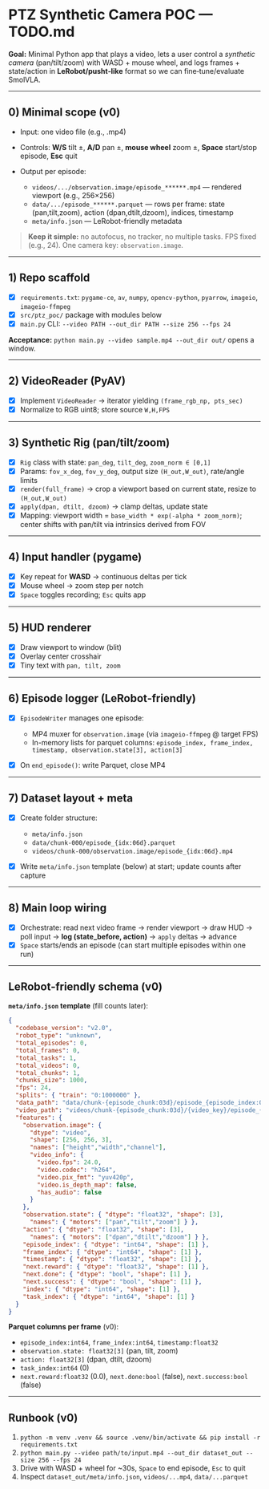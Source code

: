 # PTZ Synthetic Camera POC — TODO.md

**Goal:** Minimal Python app that plays a video, lets a user control a *synthetic camera* (pan/tilt/zoom) with WASD + mouse wheel, and logs frames + state/action in **LeRobot/pusht‑like** format so we can fine‑tune/evaluate SmolVLA.

---

## 0) Minimal scope (v0)

* Input: one video file (e.g., .mp4)
* Controls: **W/S** tilt ±, **A/D** pan ±, **mouse wheel** zoom ±, **Space** start/stop episode, **Esc** quit
* Output per episode:

  * `videos/.../observation.image/episode_******.mp4` — rendered viewport (e.g., 256×256)
  * `data/.../episode_******.parquet` — rows per frame: state (pan,tilt,zoom), action (dpan,dtilt,dzoom), indices, timestamp
  * `meta/info.json` — LeRobot-friendly metadata

> **Keep it simple:** no autofocus, no tracker, no multiple tasks. FPS fixed (e.g., 24). One camera key: `observation.image`.

---

## 1) Repo scaffold

* [x] `requirements.txt`: `pygame-ce`, `av`, `numpy`, `opencv-python`, `pyarrow`, `imageio`, `imageio-ffmpeg`
* [x] `src/ptz_poc/` package with modules below
* [x] `main.py` CLI: `--video PATH --out_dir PATH --size 256 --fps 24`

**Acceptance:** `python main.py --video sample.mp4 --out_dir out/` opens a window.

---

## 2) VideoReader (PyAV)

* [x] Implement `VideoReader` → iterator yielding `(frame_rgb_np, pts_sec)`
* [x] Normalize to RGB uint8; store source `W,H,FPS`

---

## 3) Synthetic Rig (pan/tilt/zoom)

* [x] `Rig` class with state: `pan_deg`, `tilt_deg`, `zoom_norm ∈ [0,1]`
* [x] Params: `fov_x_deg`, `fov_y_deg`, output size `(H_out,W_out)`, rate/angle limits
* [x] `render(full_frame)` → crop a viewport based on current state, resize to `(H_out,W_out)`
* [x] `apply(dpan, dtilt, dzoom)` → clamp deltas, update state
* [x] Mapping: viewport width = `base_width * exp(-alpha * zoom_norm)`; center shifts with pan/tilt via intrinsics derived from FOV

---

## 4) Input handler (pygame)

* [x] Key repeat for **WASD** → continuous deltas per tick
* [x] Mouse wheel → zoom step per notch
* [x] `Space` toggles recording; `Esc` quits app

---

## 5) HUD renderer

* [x] Draw viewport to window (blit)
* [x] Overlay center crosshair
* [x] Tiny text with `pan, tilt, zoom`

---

## 6) Episode logger (LeRobot‑friendly)

* [x] `EpisodeWriter` manages one episode:

  * MP4 muxer for `observation.image` (via `imageio-ffmpeg` @ target FPS)
  * In-memory lists for parquet columns: `episode_index, frame_index, timestamp, observation.state[3], action[3]`
* [x] On `end_episode()`: write Parquet, close MP4

---

## 7) Dataset layout + meta

* [x] Create folder structure:

  * `meta/info.json`
  * `data/chunk-000/episode_{idx:06d}.parquet`
  * `videos/chunk-000/observation.image/episode_{idx:06d}.mp4`
* [x] Write `meta/info.json` template (below) at start; update counts after capture

---

## 8) Main loop wiring

* [x] Orchestrate: read next video frame → render viewport → draw HUD → poll input → **log (state_before, action)** → `apply` deltas → advance
* [x] `Space` starts/ends an episode (can start multiple episodes within one run)

---

## LeRobot‑friendly schema (v0)

**`meta/info.json` template** (fill counts later):

```json
{
  "codebase_version": "v2.0",
  "robot_type": "unknown",
  "total_episodes": 0,
  "total_frames": 0,
  "total_tasks": 1,
  "total_videos": 0,
  "total_chunks": 1,
  "chunks_size": 1000,
  "fps": 24,
  "splits": { "train": "0:1000000" },
  "data_path": "data/chunk-{episode_chunk:03d}/episode_{episode_index:06d}.parquet",
  "video_path": "videos/chunk-{episode_chunk:03d}/{video_key}/episode_{episode_index:06d}.mp4",
  "features": {
    "observation.image": {
      "dtype": "video",
      "shape": [256, 256, 3],
      "names": ["height","width","channel"],
      "video_info": {
        "video.fps": 24.0,
        "video.codec": "h264",
        "video.pix_fmt": "yuv420p",
        "video.is_depth_map": false,
        "has_audio": false
      }
    },
    "observation.state": { "dtype": "float32", "shape": [3],
      "names": { "motors": ["pan","tilt","zoom"] } },
    "action": { "dtype": "float32", "shape": [3],
      "names": { "motors": ["dpan","dtilt","dzoom"] } },
    "episode_index": { "dtype": "int64", "shape": [1] },
    "frame_index": { "dtype": "int64", "shape": [1] },
    "timestamp": { "dtype": "float32", "shape": [1] },
    "next.reward": { "dtype": "float32", "shape": [1] },
    "next.done": { "dtype": "bool", "shape": [1] },
    "next.success": { "dtype": "bool", "shape": [1] },
    "index": { "dtype": "int64", "shape": [1] },
    "task_index": { "dtype": "int64", "shape": [1] }
  }
}
```

**Parquet columns per frame** (v0):

* `episode_index:int64`, `frame_index:int64`, `timestamp:float32`
* `observation.state: float32[3]` (pan, tilt, zoom)
* `action: float32[3]` (dpan, dtilt, dzoom)
* `task_index:int64` (0)
* `next.reward:float32` (0.0), `next.done:bool` (false), `next.success:bool` (false)

---

## Runbook (v0)

1. `python -m venv .venv && source .venv/bin/activate && pip install -r requirements.txt`
2. `python main.py --video path/to/input.mp4 --out_dir dataset_out --size 256 --fps 24`
3. Drive with WASD + wheel for ~30s, `Space` to end episode, `Esc` to quit
4. Inspect `dataset_out/meta/info.json`, `videos/...mp4`, `data/...parquet`
